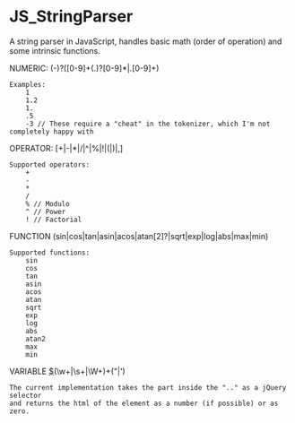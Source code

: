 JS_StringParser
===============

A string parser in JavaScript, handles basic math (order of operation) and some intrinsic functions.

NUMERIC:
	(\-)?([0-9]+(\.)?[0-9]*|\.[0-9]+)
	
	Examples:
		1
		1.2
		1.
		.5
		-3 // These require a "cheat" in the tokenizer, which I'm not completely happy with

OPERATOR:
	[+|\-|*|\/|\^|%|!|\(|\)|,]
	
	Supported operators:
		+
		-
		*
		/
		% // Modulo
		^ // Power
		! // Factorial
		
FUNCTION
	(sin|cos|tan|asin|acos|atan[2]?|sqrt|exp|log|abs|max|min)
	
	Supported functions:
		sin
		cos
		tan
		asin
		acos
		atan
		sqrt
		exp
		log
		abs
		atan2
		max
		min
		
VARIABLE
	[$]("|')(\w+|\s+|\W+)+("|')
	
	The current implementation takes the part inside the ".." as a jQuery selector
	and returns the html of the element as a number (if possible) or as zero.